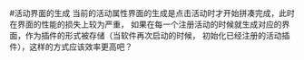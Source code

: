 #活动界面的生成
当前的活动属性界面的生成是点击活动时才开始拼凑完成，此时在界面的性能的损失上较为严重，
如果在每一个注册活动的时候就生成对应的界面，作为插件的形式被存储（当软件再次启动的时候，
初始化已经注册的活动插件），这样的方式应该效率更高吧？